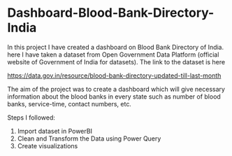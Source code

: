 # Dashboard-Blood-Bank-Directory-India
In this project I have created a dashboard on Blood Bank Directory of India. here I have taken a dataset from Open Government Data
Platform (official website of Government of India for datasets). The link to the dataset is here

https://data.gov.in/resource/blood-bank-directory-updated-till-last-month

The aim of the project was to create a dashboard which will give necessary information about the blood banks in every state such as number of blood banks, service-time, contact numbers, etc.

Steps I followed:
1. Import dataset in PowerBI
2. Clean and Transform the Data using Power Query
3. Create visualizations

